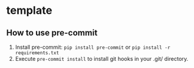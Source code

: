 # template

## How to use pre-commit
1. Install pre-commit: `pip install pre-commit` or `pip install -r requirements.txt`
2. Execute `pre-commit install` to install git hooks in your .git/ directory.

